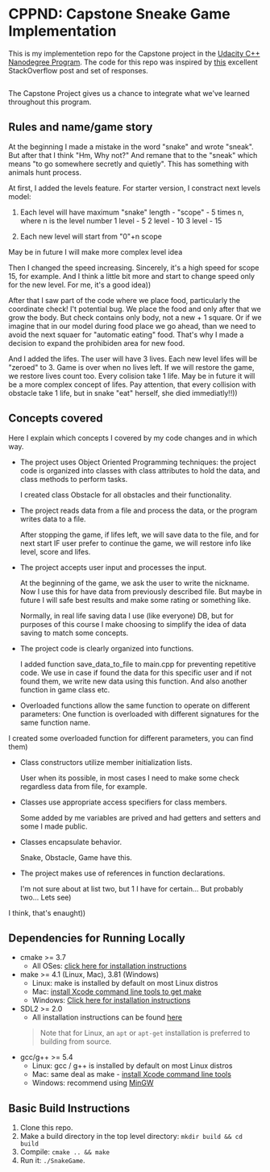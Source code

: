 # CPPND: Capstone Sneake Game Implementation

This is my implementetion repo for the Capstone project in the [Udacity C++ Nanodegree Program](https://www.udacity.com/course/c-plus-plus-nanodegree--nd213). The code for this repo was inspired by [this](https://codereview.stackexchange.com/questions/212296/snake-game-in-c-with-sdl) excellent StackOverflow post and set of responses.

<img src=""/>

The Capstone Project gives us a chance to integrate what we've learned throughout this program. 

## Rules and name/game story

At the beginning I made a mistake in the word "snake" and wrote "sneak". But after that I think "Hm, Why not?"
And remane that to the "sneak" which means "to go somewhere secretly and quietly". This has something with animals hunt process.

At first, I added the levels feature. For starter version, I constract next levels model:

1. Each level will have maximum "snake" length - "scope" - 5 times n, where n is the level number
   1 level  -  5
   2 level  - 10
   3 level  - 15
   
2. Each new level will start from "0"+n scope

May be in future I will make more complex level idea

Then I changed the speed increasing. Sincerely, it's a high speed for scope 15, for example. And I think a little bit more and start to change speed only for the new level. For me, it's a good idea))

After that I saw part of the code where we place food, particularly the coordinate check! I't potential bug. We place the food and only after that we grow the body. But check contains only body, not a new + 1 square. Or if we imagine that in our model during food place we go ahead, than we need to avoid the next squaer for "automatic eating" food. That's why I made a decision to expand the prohibiden area for new food.

And I added the lifes. The user will have 3 lives. Each new level lifes will be "zeroed" to 3. Game is over when no lives left. If we will restore the game, we restore lives count too. Every colision take 1 life. May be in future it will be a more complex concept of lifes.
Pay attention, that every collision with obstacle take 1 life, but in snake "eat" herself, she died immediatly!!)) 

## Concepts covered

Here I explain which concepts I covered by my code changes and in which way.

* The project uses Object Oriented Programming techniques: the project code is organized into classes with class attributes to hold the data, and class methods to perform tasks.
  
  I created class Obstacle for all obstacles and their functionality.
  
* The project reads data from a file and process the data, or the program writes data to a file.

  After stopping the game, if lifes left, we will save data to the file, and for next start IF user prefer to continue the game, we will restore info like level, score and lifes.

* The project accepts user input and processes the input.
   
  At the beginning of the game, we ask the user to write the nickname. Now I use this for have data from previously described file. But maybe in future I will safe best results and     make some rating or something like.
  
  Normally, in real life saving data I use (like everyone) DB, but for purposes of this course I make choosing to simplify the idea of data saving to match some concepts.
  
* The project code is clearly organized into functions.
  
  I added function save_data_to_file to main.cpp for preventing repetitive code. We use in case if found the data for this specific user and if not found them, we write new data using this function. And also another function in game class etc.
  
* Overloaded functions allow the same function to operate on different parameters: One function is overloaded with different signatures for the same function name.

 I created some overloaded function for different parameters, you can find them)
 
* Class constructors utilize member initialization lists.

  User when its possible, in most cases I need to make some check regardless data from file, for example.
  
* Classes use appropriate access specifiers for class members.

  Some added by me variables are prived and had getters and setters and some I made public.
  
* Classes encapsulate behavior.

  Snake, Obstacle, Game have this.
  
* The project makes use of references in function declarations.

  I'm not sure about at list two, but 1 I have for certain... But probably two... Lets see)
  

I think, that's enaught))

## Dependencies for Running Locally
* cmake >= 3.7
  * All OSes: [click here for installation instructions](https://cmake.org/install/)
* make >= 4.1 (Linux, Mac), 3.81 (Windows)
  * Linux: make is installed by default on most Linux distros
  * Mac: [install Xcode command line tools to get make](https://developer.apple.com/xcode/features/)
  * Windows: [Click here for installation instructions](http://gnuwin32.sourceforge.net/packages/make.htm)
* SDL2 >= 2.0
  * All installation instructions can be found [here](https://wiki.libsdl.org/Installation)
  >Note that for Linux, an `apt` or `apt-get` installation is preferred to building from source. 
* gcc/g++ >= 5.4
  * Linux: gcc / g++ is installed by default on most Linux distros
  * Mac: same deal as make - [install Xcode command line tools](https://developer.apple.com/xcode/features/)
  * Windows: recommend using [MinGW](http://www.mingw.org/)

## Basic Build Instructions

1. Clone this repo.
2. Make a build directory in the top level directory: `mkdir build && cd build`
3. Compile: `cmake .. && make`
4. Run it: `./SnakeGame`.
